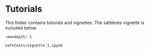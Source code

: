 # Tutorials

This folder contains tutorials and vignettes. The safetests vignette is included below.

```{toctree}
:maxdepth: 1

safetests/vignette_1.ipynb
```
